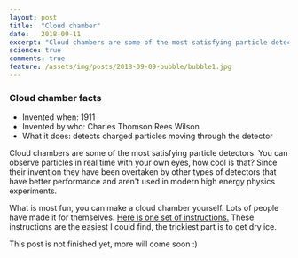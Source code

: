 ```yaml
---
layout: post
title:  "Cloud chamber"
date:   2018-09-11
excerpt: "Cloud chambers are some of the most satisfying particle detectors. You can observe particles in real time with your own eyes, how cool is that?"
science: true
comments: true
feature: /assets/img/posts/2018-09-09-bubble/bubble1.jpg
---
```


### Cloud chamber facts

* Invented when: 1911
* Invented by who: Charles Thomson Rees Wilson
* What it does: detects charged particles moving through the detector

Cloud chambers are some of the most satisfying particle detectors. You can observe particles in real time with your own eyes, how cool is that? Since their invention they have been overtaken by other types of detectors that have better performance and aren't used in modern high energy physics experiments. 


What is most fun, you can make a cloud chamber yourself. Lots of people have made it for themselves. <a href="https://www.instructables.com/id/How-to-make-a-Cloud-Chamber/">Here is one set of instructions.</a> These instructions are the easiest I could find, the trickiest part is to get dry ice.


This post is not finished yet, more will come soon :)
